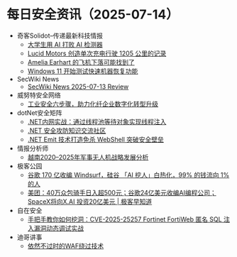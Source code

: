 # 每日安全资讯（2025-07-14）

- 奇客Solidot–传递最新科技情报
  - [大学生用 AI 打败 AI 检测器](https://www.solidot.org/story?sid=81783)
  - [Lucid Motors 创造单次充电行驶 1205 公里的记录](https://www.solidot.org/story?sid=81782)
  - [Amelia Earhart 的飞机下落可能找到了](https://www.solidot.org/story?sid=81781)
  - [Windows 11 开始测试快速机器恢复功能](https://www.solidot.org/story?sid=81780)
- SecWiki News
  - [SecWiki News 2025-07-13 Review](http://www.sec-wiki.com/?2025-07-13)
- 威努特安全网络
  - [工业安全六步骤，助力化纤企业数字化转型升级](https://mp.weixin.qq.com/s?__biz=MzAwNTgyODU3NQ==&mid=2651134314&idx=1&sn=38c6d036f677da15478b92b9e394b382)
- dotNet安全矩阵
  - [.NET内网实战：通过线程池等待对象实现线程注入](https://mp.weixin.qq.com/s?__biz=MzUyOTc3NTQ5MA==&mid=2247500073&idx=1&sn=70def9028da43f156cc586ca9b2f6fc3)
  - [.NET 安全攻防知识交流社区](https://mp.weixin.qq.com/s?__biz=MzUyOTc3NTQ5MA==&mid=2247500073&idx=2&sn=9bf564c7b3a016326d2f647fe535a202)
  - [.NET Emit 技术打造免杀 WebShell 突破安全壁垒](https://mp.weixin.qq.com/s?__biz=MzUyOTc3NTQ5MA==&mid=2247500073&idx=3&sn=1b429e6f4c62558d01b04dc3bc62fc13)
- 情报分析师
  - [越南2020–2025年军事无人机战略发展分析](https://mp.weixin.qq.com/s?__biz=MzA3Mjc1MTkwOA==&mid=2650561772&idx=1&sn=8a746c83354b713639a1f4233301e411)
- 极客公园
  - [谷歌 170 亿收编 Windsurf，硅谷 「AI 挖人」白热化，99% 的钱流向 1% 的人](https://mp.weixin.qq.com/s?__biz=MTMwNDMwODQ0MQ==&mid=2653082640&idx=1&sn=30bf214238a35fe76c69166ed7bb3814)
  - [美团：40万众包骑手日入超500元；谷歌24亿美元收编AI编程公司；SpaceX将向X.AI 投资20亿美元 | 极客早知道](https://mp.weixin.qq.com/s?__biz=MTMwNDMwODQ0MQ==&mid=2653082621&idx=1&sn=c92068ab0f35c556a553784236b88afc)
- 自在安全
  - [手把手教你如何挖洞：CVE-2025-25257 Fortinet FortiWeb 匿名 SQL 注入漏洞动态调试实战](https://mp.weixin.qq.com/s?__biz=Mzk0NTU5Mjg0Ng==&mid=2247492236&idx=1&sn=8d8564b4b92621d0ce1783198a801077)
- 迪哥讲事
  - [依然不过时的WAF绕过技术](https://mp.weixin.qq.com/s?__biz=MzIzMTIzNTM0MA==&mid=2247497884&idx=1&sn=ece312b9a38c44d79d3721eb53976087)

